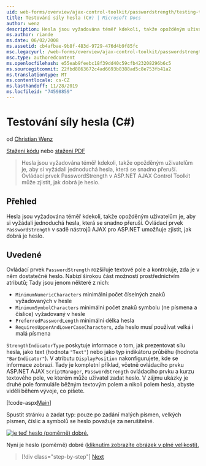```yaml
---
uid: web-forms/overview/ajax-control-toolkit/passwordstrength/testing-the-strength-of-a-password-cs
title: Testování síly hesla (C#) | Microsoft Docs
author: wenz
description: Hesla jsou vyžadována téměř kdekoli, takže opožděným uživatelům je, aby si vyžádali jednoduchá hesla, která se snadno přeruší. Ovládací prvek PasswordStrength v ASP. N...
ms.author: riande
ms.date: 06/02/2008
ms.assetid: cb4afbae-9b8f-483d-9729-476d4b9f85fc
msc.legacyurl: /web-forms/overview/ajax-control-toolkit/passwordstrength/testing-the-strength-of-a-password-cs
msc.type: authoredcontent
ms.openlocfilehash: e55eab9feebc18f39dd40c59cfb423208296b6c5
ms.sourcegitcommit: 22fbd8863672c4ad6693b8388ad5c8e753fb41a2
ms.translationtype: MT
ms.contentlocale: cs-CZ
ms.lasthandoff: 11/28/2019
ms.locfileid: "74598859"
---
```

# <a name="testing-the-strength-of-a-password-c"></a>Testování síly hesla (C#)

od [Christian Wenz](https://github.com/wenz)

[Stažení kódu](https://download.microsoft.com/download/9/3/f/93f8daea-bebd-4821-833b-95205389c7d0/PasswordStrength0.cs.zip) nebo [stažení PDF](https://download.microsoft.com/download/2/d/c/2dc10e34-6983-41d4-9c08-f78f5387d32b/passwordstrength0CS.pdf)

> Hesla jsou vyžadována téměř kdekoli, takže opožděným uživatelům je, aby si vyžádali jednoduchá hesla, která se snadno přeruší. Ovládací prvek PasswordStrength v ASP.NET AJAX Control Toolkit může zjistit, jak dobrá je heslo.

## <a name="overview"></a>Přehled

Hesla jsou vyžadována téměř kdekoli, takže opožděným uživatelům je, aby si vyžádali jednoduchá hesla, která se snadno přeruší. Ovládací prvek `PasswordStrength` v sadě nástrojů AJAX pro ASP.NET umožňuje zjistit, jak dobrá je heslo.

## <a name="steps"></a>Uvedené

Ovládací prvek `PasswordStrength` rozšiřuje textové pole a kontroluje, zda je v něm dostatečné heslo. Nabízí širokou část možností prostřednictvím atributů; Tady jsou jenom některé z nich:

- `MinimumNumericCharacters` minimální počet číselných znaků vyžadovaných v hesle
- `MinimumSymbolCharacters` minimální počet znaků symbolu (ne písmena a číslice) vyžadovaný v hesle
- `PreferredPasswordLength` minimální délka hesla
- `RequiresUpperAndLowerCaseCharacters`, zda heslo musí používat velká i malá písmena

`StrengthIndicatorType` poskytuje informace o tom, jak prezentovat sílu hesla, jako text (hodnota `"Text"`) nebo jako typ indikátoru průběhu (hodnota `"BarIndicator"`). V atributu `DisplayPosition` nakonfigurujete, kde se informace zobrazí. Tady je kompletní příklad, včetně ovládacího prvku ASP.NET AJAX `ScriptManager`, `PasswordStrength` ovládacího prvku a kurzu textového pole, ve kterém může uživatel zadat heslo. V zájmu ukázky je druhé pole formuláře běžným textovým polem a nikoli polem hesla, abyste viděli během vývoje, co píšete.

[!code-aspx[Main](testing-the-strength-of-a-password-cs/samples/sample1.aspx)]

Spustit stránku a zadat typ: pouze po zadání malých písmen, velkých písmen, číslic a symbolů se heslo považuje za nerušitelné.

[![je teď heslo (poměrně) dobré.](testing-the-strength-of-a-password-cs/_static/image2.png)](testing-the-strength-of-a-password-cs/_static/image1.png)

Nyní je heslo (poměrně) dobré ([kliknutím zobrazíte obrázek v plné velikosti).](testing-the-strength-of-a-password-cs/_static/image3.png)

> [!div class="step-by-step"]
> [Next](testing-the-strength-of-a-password-vb.md)

